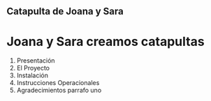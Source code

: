 ## Catapulta de Joana y Sara
# Joana y Sara creamos catapultas
1. Presentación
2. El Proyecto
3. Instalación
4. Instrucciones Operacionales
5. Agradecimientos
parrafo uno